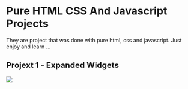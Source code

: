 # Pure HTML CSS And Javascript Projects

They are project that was done with pure html, css and javascript. Just enjoy and learn ...

## Projext 1 - Expanded Widgets
<img src="https://github.com/BatuhanAydonerDev/Pure_HTML_CSS_And_Javascript_Projects/blob/main/Expanded%20Widgets%20Gif.gif?raw=true" />
